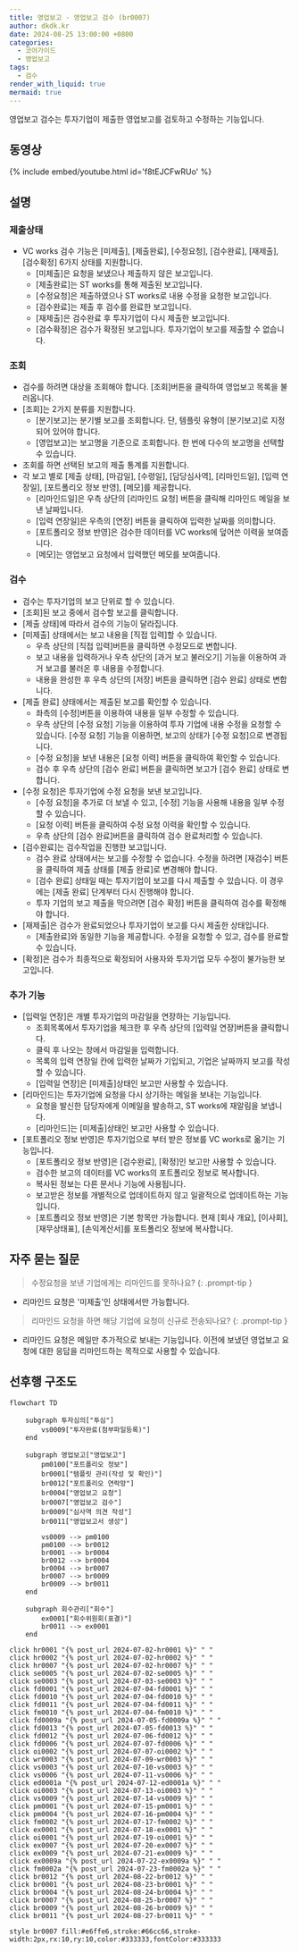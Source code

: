 ```yaml
---
title: 영업보고 - 영업보고 검수 (br0007)
author: dkdk.kr
date: 2024-08-25 13:00:00 +0800
categories:
  - 코어가이드
  - 영업보고
tags:
  - 검수
render_with_liquid: true
mermaid: true
---
```

영업보고 검수는 투자기업이 제출한 영업보고를 검토하고 수정하는 기능입니다.

## 동영상

{% include embed/youtube.html id='f8tEJCFwRUo' %}

## 설명
### 제출상태
- VC works 검수 기능은 [미제출], [제출완료], [수정요청], [검수완료], [재제출], [검수확정] 6가지 상태를 지원합니다.
	- [미제출]은 요청을 보냈으나 제출하지 않은 보고입니다.
	- [제출완료]는 ST works를 통해 제출된 보고입니다.
	- [수정요청]은 제출하였으나 ST works로 내용 수정을 요청한 보고입니다.
	- [검수완료]는 제출 후 검수를 완료한 보고입니다. 
	- [재제출]은 검수완료 후 투자기업이 다시 제출한 보고입니다.
	- [검수확정]은 검수가 확정된 보고입니다. 투자기업이 보고를 제출할 수 없습니다.

### 조회
- 검수를 하려면 대상을 조회해야 합니다. [조회]버튼을 클릭하여 영업보고 목록을 불러옵니다. 
- [조회]는 2가지 분류를 지원합니다.
	- [분기보고]는 분기별 보고를 조회합니다. 단, 템플릿 유형이 [분기보고]로 지정되어 있어야 합니다.
	- [영업보고]는 보고명을 기준으로 조회합니다. 한 번에 다수의 보고명을 선택할 수 있습니다.
- 조회를 하면 선택된 보고의 제출 통계를 지원합니다. 
- 각 보고 별로 [제출 상태], [마감일], [수령일], [담당심사역], [리마인드일], [입력 연장일], [포트폴리오 정보 반영], [메모]를 제공합니다.
	- [리마인드일]은 우측 상단의 [리마인드 요청] 버튼을 클릭해 리마인드 메일을 보낸 날짜입니다.
	- [입력 연장일]은 우측의 [연장] 버튼을 클릭하여 입력한 날짜를 의미합니다. 
	- [포트폴리오 정보 반영]은 검수한 데이터를 VC works에 덮어쓴 이력을 보여줍니다.
	- [메모]는 영업보고 요청에서 입력했던 메모를 보여줍니다.

### 검수
- 검수는 투자기업의 보고 단위로 할 수 있습니다.
- [조회]된 보고 중에서 검수할 보고를 클릭합니다. 
- [제출 상태]에 따라서 검수의 기능이 달라집니다.
- [미제출] 상태에서는 보고 내용을 [직접 입력]할 수 있습니다.
	- 우측 상단의 [직접 입력]버튼을 클릭하면 수정모드로 변합니다. 
	- 보고 내용을 입력하거나 우측 상단의 [과거 보고 불러오기] 기능을 이용하여 과거 보고를 불러온 후 내용을 수정합니다.
	- 내용을 완성한 후 우측 상단의 [저장] 버튼을 클릭하면 [검수 완료] 상태로 변합니다.
-  [제출 완료] 상태에서는 제출된 보고를 확인할 수 있습니다.
	- 좌측의 [수정]버튼을 이용하여 내용을 일부 수정할 수 있습니다.
	- 우측 상단의 [수정 요청] 기능을 이용하여 투자 기업에 내용 수정을 요청할 수 있습니다. [수정 요청] 기능을 이용하면, 보고의 상태가 [수정 요청]으로 변경됩니다. 
	- [수정 요청]을 보낸 내용은 [요청 이력] 버튼을 클릭하여 확인할 수 있습니다. 
	- 검수 후 우측 상단의 [검수 완료] 버튼을 클릭하면 보고가 [검수 완료] 상태로 변합니다. 
- [수정 요청]은 투자기업에 수정 요청을 보낸 보고입니다.
	- [수정 요청]을 추가로 더 보낼 수 있고, [수정] 기능을 사용해 내용을 일부 수정할 수 있습니다.
	- [요청 이력] 버튼을 클릭하여 수정 요청 이력을 확인할 수 있습니다.
	- 우측 상단의 [검수 완료]버튼을 클릭하여 검수 완료처리할 수 있습니다. 
- [검수완료]는 검수작업을 진행한 보고입니다.
	- 검수 완료 상태에서는 보고를 수정할 수 없습니다. 수정을 하려면 [재검수] 버튼을 클릭하여 제출 상태를 [제출 완료]로 변경해야 합니다.
	- [검수 완료] 상태일 때는 투자기업이 보고를 다시 제출할 수 있습니다. 이 경우에는 [제출 완료] 단계부터 다시 진행해야 합니다. 
	- 투자 기업의 보고 제출을 막으려면 [검수 확정] 버튼을 클릭하여 검수를 확정해야 합니다.
- [재제출]은 검수가 완료되었으나 투자기업이 보고를 다시 제출한 상태입니다.
	- [제출완료]와 동일한 기능을 제공합니다. 수정을 요청할 수 있고, 검수를 완료할 수 있습니다.
- [확정]은 검수가 최종적으로 확정되어 사용자와 투자기업 모두 수정이 불가능한 보고입니다.

### 추가 기능
- [입력일 연장]은 개별 투자기업의 마감일을 연장하는 기능입니다.
	- 조회목록에서 투자기업을 체크한 후 우측 상단의 [입력일 연장]버튼을 클릭합니다. 
	- 클릭 후 나오는 창에서 마감일을 입력합니다. 
	- 목록의 입력 연장일 칸에 입력한 날짜가 기입되고, 기업은 날짜까지 보고를 작성할 수 있습니다.
	- [입력일 연장]은 [미제출]상태인 보고만 사용할 수 있습니다.
- [리마인드]는 투자기업에 요청을 다시 상기하는 메일을 보내는 기능입니다. 
	- 요청을 발신한 담당자에게 이메일을 발송하고, ST works에 재알림을 보냅니다. 
	- [리마인드]는 [미제출]상태인 보고만 사용할 수 있습니다.
- [포트폴리오 정보 반영]은 투자기업으로 부터 받은 정보를 VC works로 옮기는 기능입니다.
	- [포트폴리오 정보 반영]은 [검수완료], [확정]인 보고만 사용할 수 있습니다.
	- 검수한 보고의 데이터를 VC works의 포트폴리오 정보로 복사합니다.
	- 복사된 정보는 다른 문서나 기능에 사용됩니다.
	- 보고받은 정보를 개별적으로 업데이트하지 않고 일괄적으로 업데이트하는 기능입니다.
	- [포트폴리오 정보 반영]은 기본 항목만 가능합니다. 현재 [회사 개요], [이사회], [재무상태표], [손익계산서]를 포트폴리오 정보에 복사합니다.

## 자주 묻는 질문

> 수정요청을 보낸 기업에게는 리마인드를 못하나요?
{: .prompt-tip }

- 리마인드 요청은 '미제출'인 상태에서만 가능합니다.

> 리마인드 요청을 하면 해당 기업에 요청이 신규로 전송되나요?
{: .prompt-tip }

- 리마인드 요청은 메일만 추가적으로 보내는 기능입니다. 이전에 보냈던 영업보고 요청에 대한 응답을 리마인드하는 목적으로 사용할 수 있습니다.  

## 선후행 구조도
```mermaid
flowchart TD

    subgraph 투자심의["투심"]
        vs0009["투자완료(첨부파일등록)"]
    end

    subgraph 영업보고["영업보고"]
        pm0100["포트폴리오 정보"]
        br0001["템플릿 관리(작성 및 확인)"]
        br0012["포트폴리오 연락망"]
        br0004["영업보고 요청"]
        br0007["영업보고 검수"]
        br0009["심사역 의견 작성"]
        br0011["영업보고서 생성"]

        vs0009 --> pm0100
        pm0100 --> br0012
        br0001 --> br0004
        br0012 --> br0004
        br0004 --> br0007
        br0007 --> br0009
        br0009 --> br0011
    end

    subgraph 회수관리["회수"]
        ex0001["회수위원회(표결)"]
        br0011 --> ex0001
    end

click hr0001 "{% post_url 2024-07-02-hr0001 %}" " "
click hr0002 "{% post_url 2024-07-02-hr0002 %}" " "
click hr0007 "{% post_url 2024-07-02-hr0007 %}" " "
click se0005 "{% post_url 2024-07-02-se0005 %}" " "
click se0003 "{% post_url 2024-07-03-se0003 %}" " "
click fd0001 "{% post_url 2024-07-04-fd0001 %}" " "
click fd0010 "{% post_url 2024-07-04-fd0010 %}" " "
click fd0011 "{% post_url 2024-07-04-fd0011 %}" " "
click fm0010 "{% post_url 2024-07-04-fm0010 %}" " "
click fd0009a "{% post_url 2024-07-05-fd0009a %}" " "
click fd0013 "{% post_url 2024-07-05-fd0013 %}" " "
click fd0012 "{% post_url 2024-07-06-fd0012 %}" " "
click fd0006 "{% post_url 2024-07-07-fd0006 %}" " "
click oi0002 "{% post_url 2024-07-07-oi0002 %}" " "
click wr0003 "{% post_url 2024-07-09-wr0003 %}" " "
click vs0003 "{% post_url 2024-07-10-vs0003 %}" " "
click vs0006 "{% post_url 2024-07-11-vs0006 %}" " "
click ed0001a "{% post_url 2024-07-12-ed0001a %}" " "
click oi0003 "{% post_url 2024-07-13-oi0003 %}" " "
click vs0009 "{% post_url 2024-07-14-vs0009 %}" " "
click pm0001 "{% post_url 2024-07-15-pm0001 %}" " "
click pm0004 "{% post_url 2024-07-16-pm0004 %}" " "
click fm0002 "{% post_url 2024-07-17-fm0002 %}" " "
click ex0001 "{% post_url 2024-07-18-ex0001 %}" " "
click oi0001 "{% post_url 2024-07-19-oi0001 %}" " "
click ex0007 "{% post_url 2024-07-20-ex0007 %}" " "
click ex0009 "{% post_url 2024-07-21-ex0009 %}" " "
click ex0009a "{% post_url 2024-07-22-ex0009a %}" " "
click fm0002a "{% post_url 2024-07-23-fm0002a %}" " "
click br0012 "{% post_url 2024-08-22-br0012 %}" " "
click br0001 "{% post_url 2024-08-23-br0001 %}" " "
click br0004 "{% post_url 2024-08-24-br0004 %}" " "
click br0007 "{% post_url 2024-08-25-br0007 %}" " "
click br0009 "{% post_url 2024-08-26-br0009 %}" " "
click br0011 "{% post_url 2024-08-27-br0011 %}" " "

style br0007 fill:#e6ffe6,stroke:#66cc66,stroke-width:2px,rx:10,ry:10,color:#333333,fontColor:#333333


```